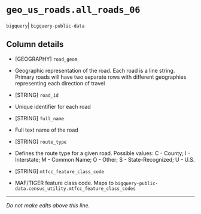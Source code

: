 # `geo_us_roads.all_roads_06`
`bigquery`| `bigquery-public-data`

## Column details
* [GEOGRAPHY] `road_geom`
 - Geographic representation of the road. Each road is a line string. Primary roads will have two separate rows with different geographies representing each direction of travel
* [STRING]    `road_id`
 - Unique identifier for each road
* [STRING]    `full_name`
 - Full text name of the road
* [STRING]    `route_type`
 - Defines the route type for a given road. Possible values: C - County; I - Interstate; M - Common Name; O - Other; S - State-Recognized; U - U.S.
* [STRING]    `mtfcc_feature_class_code`
 - MAF/TIGER feature class code. Maps to `bigquery-public-data.census_utility.mtfcc_feature_class_codes`

-------------------------------------------------------------------------------
*Do not make edits above this line.*
